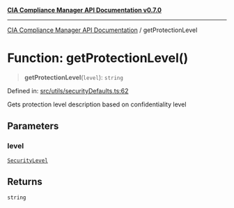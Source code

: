 [**CIA Compliance Manager API Documentation v0.7.0**](../README.md)

***

[CIA Compliance Manager API Documentation](../globals.md) / getProtectionLevel

# Function: getProtectionLevel()

> **getProtectionLevel**(`level`): `string`

Defined in: [src/utils/securityDefaults.ts:62](https://github.com/Hack23/cia-compliance-manager/blob/main/src/utils/securityDefaults.ts#L62)

Gets protection level description based on confidentiality level

## Parameters

### level

[`SecurityLevel`](../type-aliases/SecurityLevel.md)

## Returns

`string`
